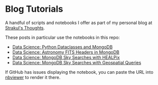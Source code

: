 # Blog Tutorials

A handful of scripts and notebooks I offer as part 
of my personal blog at [Strakul's Thoughts](https://http://strakul.blogspot.com).

These posts in particular use the notebooks in this repo:

 - [Data Science: Python Dataclasses and MongoDB](https://strakul.blogspot.com/2019/05/data-science-python-dataclasses-and.html)
 - [Data Science: Astronomy FITS Headers in MongoDB](https://strakul.blogspot.com/2019/06/data-science-astronomy-fits-headers-in.html) 
 - [Data Science: MongoDB Sky Searches with HEALPix](https://strakul.blogspot.com/2019/06/data-science-mongodb-sky-searches-with.html)
 - [Data Science: MongoDB Sky Searches with Geospatial Queries](https://strakul.blogspot.com/2019/07/data-science-mongodb-sky-searches-with.html)

If GitHub has issues displaying the notebook, you can paste the URL into [nbviewer](https://nbviewer.jupyter.org/) to render it there.